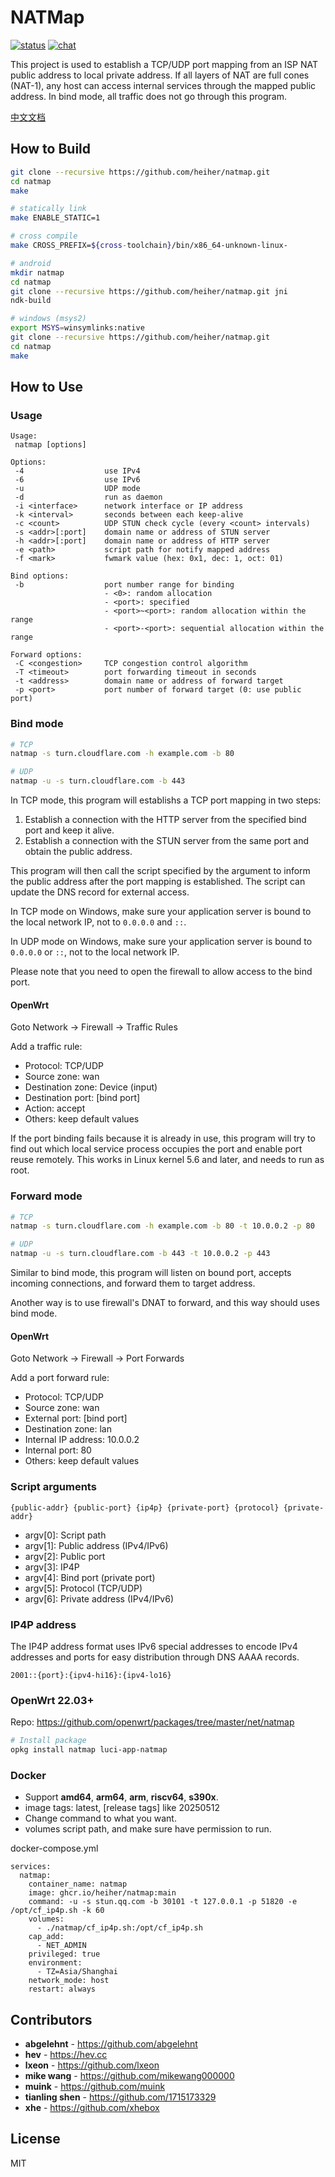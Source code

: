 # NATMap

[![status](https://github.com/heiher/natmap/actions/workflows/build.yaml/badge.svg?branch=main&event=push)](https://github.com/heiher/natmap)
[![chat](https://github.com/heiher/natmap/raw/main/.github/badges/telegram.svg)](https://t.me/hellonatter)

This project is used to establish a TCP/UDP port mapping from an ISP NAT public
address to local private address. If all layers of NAT are full cones (NAT-1),
any host can access internal services through the mapped public address. In bind
mode, all traffic does not go through this program.

[中文文档](https://github.com/heiher/natmap/wiki)

## How to Build

```bash
git clone --recursive https://github.com/heiher/natmap.git
cd natmap
make

# statically link
make ENABLE_STATIC=1

# cross compile
make CROSS_PREFIX=${cross-toolchain}/bin/x86_64-unknown-linux-

# android
mkdir natmap
cd natmap
git clone --recursive https://github.com/heiher/natmap.git jni
ndk-build

# windows (msys2)
export MSYS=winsymlinks:native
git clone --recursive https://github.com/heiher/natmap.git
cd natmap
make
```

## How to Use

### Usage

```
Usage:
 natmap [options]

Options:
 -4                  use IPv4
 -6                  use IPv6
 -u                  UDP mode
 -d                  run as daemon
 -i <interface>      network interface or IP address
 -k <interval>       seconds between each keep-alive
 -c <count>          UDP STUN check cycle (every <count> intervals)
 -s <addr>[:port]    domain name or address of STUN server
 -h <addr>[:port]    domain name or address of HTTP server
 -e <path>           script path for notify mapped address
 -f <mark>           fwmark value (hex: 0x1, dec: 1, oct: 01)

Bind options:
 -b                  port number range for binding
                     - <0>: random allocation
                     - <port>: specified
                     - <port>~<port>: random allocation within the range
                     - <port>-<port>: sequential allocation within the range

Forward options:
 -C <congestion>     TCP congestion control algorithm
 -T <timeout>        port forwarding timeout in seconds
 -t <address>        domain name or address of forward target
 -p <port>           port number of forward target (0: use public port)
```

### Bind mode

```bash
# TCP
natmap -s turn.cloudflare.com -h example.com -b 80

# UDP
natmap -u -s turn.cloudflare.com -b 443
```

In TCP mode, this program will establishs a TCP port mapping in two steps:

1. Establish a connection with the HTTP server from the specified bind port and
keep it alive.
2. Establish a connection with the STUN server from the same port and obtain the
public address.

This program will then call the script specified by the argument to inform the
public address after the port mapping is established. The script can update
the DNS record for external access.

In TCP mode on Windows, make sure your application server is bound to the local
network IP, not to `0.0.0.0` and `::`.

In UDP mode on Windows, make sure your application server is bound to `0.0.0.0`
or `::`, not to the local network IP.

Please note that you need to open the firewall to allow access to the bind port.

#### OpenWrt

Goto Network -> Firewall -> Traffic Rules

Add a traffic rule:

* Protocol: TCP/UDP
* Source zone: wan
* Destination zone: Device (input)
* Destination port: [bind port]
* Action: accept
* Others: keep default values

If the port binding fails because it is already in use, this program will try
to find out which local service process occupies the port and enable port reuse
remotely. This works in Linux kernel 5.6 and later, and needs to run as root.

### Forward mode

```bash
# TCP
natmap -s turn.cloudflare.com -h example.com -b 80 -t 10.0.0.2 -p 80

# UDP
natmap -u -s turn.cloudflare.com -b 443 -t 10.0.0.2 -p 443
```

Similar to bind mode, this program will listen on bound port, accepts incoming
connections, and forward them to target address.

Another way is to use firewall's DNAT to forward, and this way should uses bind
mode.

#### OpenWrt

Goto Network -> Firewall -> Port Forwards

Add a port forward rule:

* Protocol: TCP/UDP
* Source zone: wan
* External port: [bind port]
* Destination zone: lan
* Internal IP address: 10.0.0.2
* Internal port: 80
* Others: keep default values

### Script arguments

```
{public-addr} {public-port} {ip4p} {private-port} {protocol} {private-addr}
```

* argv[0]: Script path
* argv[1]: Public address (IPv4/IPv6)
* argv[2]: Public port
* argv[3]: IP4P
* argv[4]: Bind port (private port)
* argv[5]: Protocol (TCP/UDP)
* argv[6]: Private address (IPv4/IPv6)

### IP4P address

The IP4P address format uses IPv6 special addresses to encode IPv4 addresses and
ports for easy distribution through DNS AAAA records.

```
2001::{port}:{ipv4-hi16}:{ipv4-lo16}
```

### OpenWrt 22.03+

Repo: https://github.com/openwrt/packages/tree/master/net/natmap

```sh
# Install package
opkg install natmap luci-app-natmap
```

### Docker

* Support **amd64**, **arm64**, **arm**, **riscv64**, **s390x**.
* image tags: latest, [release tags] like 20250512
* Change command to what you want.
* volumes script path, and make sure have permission to run.

docker-compose.yml
```docker-compse
services:
  natmap:
    container_name: natmap
    image: ghcr.io/heiher/natmap:main
    command: -u -s stun.qq.com -b 30101 -t 127.0.0.1 -p 51820 -e /opt/cf_ip4p.sh -k 60
    volumes:
      - ./natmap/cf_ip4p.sh:/opt/cf_ip4p.sh
    cap_add:
      - NET_ADMIN
    privileged: true
    environment:
      - TZ=Asia/Shanghai
    network_mode: host
    restart: always
```

## Contributors
* **abgelehnt** - https://github.com/abgelehnt
* **hev** - https://hev.cc
* **lxeon** - https://github.com/lxeon
* **mike wang** - https://github.com/mikewang000000
* **muink** - https://github.com/muink
* **tianling shen** - https://github.com/1715173329
* **xhe** - https://github.com/xhebox

## License
MIT
